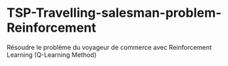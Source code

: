# TSP-Travelling-salesman-problem-Reinforcement
Résoudre le problème du voyageur de commerce avec Reinforcement Learning (Q-Learning Method)

